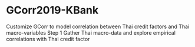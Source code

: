 # GCorr2019-KBank
Customize GCorr to model correlation between Thai credit factors and Thai macro-variables
Step 1 Gather Thai macro-data and explore empirical correlations with Thai credit factor
